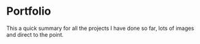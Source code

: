 # Portfolio
This a quick summary for all the projects I have done so far, lots of images and direct to the point. 
